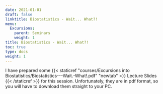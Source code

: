 ```yaml
---
date: 2021-01-01
draft: false
linktitle: Biostatistics - Wait... What?!
menu:
  Excursions:
    parent: Seminars
    weight: 1
title: Biostatistics - Wait... What?!
toc: true
type: docs
weight: 1
---
```


I have prepared some {{< staticref "courses/Excursions into Biostatistics/Biostatistics---Wait.-What!.pdf" "newtab" >}} Lecture Slides {{< /staticref >}} for this session. Unfortunately, they are in pdf format, so you will have to download them straight to your PC.